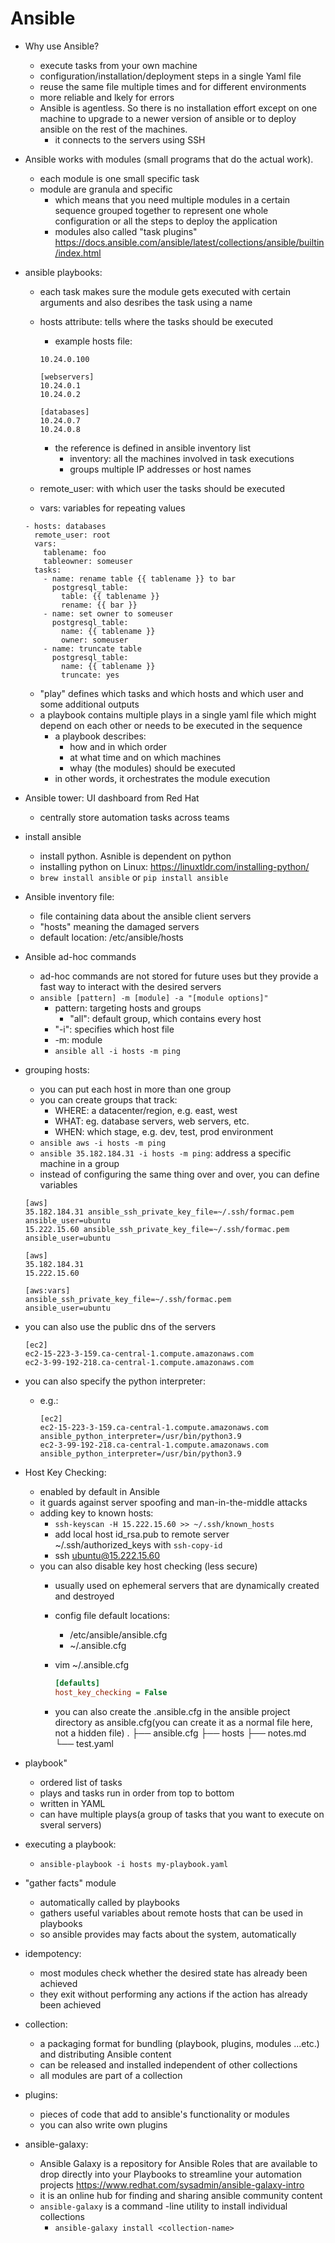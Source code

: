 # Ansible

- Why use Ansible?
  - execute tasks from your own machine
  - configuration/installation/deployment steps in a single Yaml file
  - reuse the same file multiple times and for different environments
  - more reliable and lkely for errors
  - Ansible is agentless. So there is no installation effort except on one machine to upgrade to a newer version of ansible or to deploy ansible on the rest of the machines.
    - it connects to the servers using SSH
- Ansible works with modules (small programs that do the actual work).
  - each module is one small specific task
  - module are granula and specific
    - which means that you need multiple modules in a certain sequence grouped together to represent one whole configuration or all the steps to deploy the application
    - modules also called "task plugins" <https://docs.ansible.com/ansible/latest/collections/ansible/builtin/index.html>
- ansible playbooks:
  - each task makes sure the module gets executed with certain arguments and also desribes the task using a name
  - hosts attribute: tells where the tasks should be executed
    - example hosts file:

    ```Hosts File
    10.24.0.100

    [webservers]
    10.24.0.1
    10.24.0.2

    [databases]
    10.24.0.7
    10.24.0.8
    ```

    - the reference is defined in ansible inventory list
      - inventory: all the machines involved in task executions
      - groups multiple IP addresses or host names
  - remote_user: with which user the tasks should be executed
  - vars: variables for repeating values

  ```playbook
  - hosts: databases
    remote_user: root
    vars:
      tablename: foo
      tableowner: someuser
    tasks:
      - name: rename table {{ tablename }} to bar
        postgresql_table:
          table: {{ tablename }}
          rename: {{ bar }}
      - name: set owner to someuser
        postgresql_table:
          name: {{ tablename }}
          owner: someuser
      - name: truncate table
        postgresql_table:
          name: {{ tablename }}
          truncate: yes
  ```

  - "play" defines which tasks and which hosts and which user and some additional outputs
  - a playbook contains multiple plays in a single yaml file which might depend on each other or needs to be executed in the sequence
    - a playbook describes:
      - how and in which order
      - at what time and on which machines
      - whay (the modules) should be executed
    - in other words, it orchestrates the module execution

- Ansible tower: UI dashboard from Red Hat
  - centrally store automation tasks across teams
- install ansible
  - install python. Asnible is dependent on python
  - installing python on Linux: <https://linuxtldr.com/installing-python/>
  - `brew install ansible` or `pip install ansible`
- Ansible inventory file:
  - file containing data about the ansible client servers
  - "hosts" meaning the damaged servers
  - default location: /etc/ansible/hosts
- Ansible ad-hoc commands
  - ad-hoc commands are not stored for future uses but they provide a fast way to interact with the desired servers
  - `ansible [pattern] -m [module] -a "[module options]"`
    - pattern: targeting hosts and groups
      - "all": default group, which contains every host
    - "-i": specifies which host file
    - -m: module
    - `ansible all -i hosts -m ping`
- grouping hosts:
  - you can put each host in more than one group
  - you can create groups that track:
    - WHERE: a datacenter/region, e.g. east, west
    - WHAT: eg. database servers, web servers, etc.
    - WHEN: which stage, e.g. dev, test, prod environment
  - `ansible aws -i hosts -m ping`
  - `ansible 35.182.184.31 -i hosts -m ping`: address a specific machine in a group
  - instead of configuring the same thing over and over, you can define variables

  ```hostfile
  [aws]
  35.182.184.31 ansible_ssh_private_key_file=~/.ssh/formac.pem ansible_user=ubuntu
  15.222.15.60 ansible_ssh_private_key_file=~/.ssh/formac.pem ansible_user=ubuntu
  ```

  ```aws with vars
  [aws]
  35.182.184.31
  15.222.15.60

  [aws:vars]
  ansible_ssh_private_key_file=~/.ssh/formac.pem
  ansible_user=ubuntu
  ```

- you can also use the public dns of the servers

  ```public-dns
  [ec2]
  ec2-15-223-3-159.ca-central-1.compute.amazonaws.com
  ec2-3-99-192-218.ca-central-1.compute.amazonaws.com
  ```

- you can also specify the python interpreter:
  - e.g.:

    ```setting python interpreter
    [ec2]
    ec2-15-223-3-159.ca-central-1.compute.amazonaws.com ansible_python_interpreter=/usr/bin/python3.9
    ec2-3-99-192-218.ca-central-1.compute.amazonaws.com ansible_python_interpreter=/usr/bin/python3.9
    ```

- Host Key Checking:
  - enabled by default in Ansible
  - it guards against server spoofing and man-in-the-middle attacks
  - adding key to known hosts:
    - `ssh-keyscan -H 15.222.15.60 >> ~/.ssh/known_hosts`
    - add local host id_rsa.pub to remote server ~/.ssh/authorized_keys with `ssh-copy-id`
    - ssh ubuntu@15.222.15.60
  - you can also disable key host checking (less secure)
    - usually used on ephemeral servers that are dynamically created and destroyed
    - config file default locations:
      - /etc/ansible/ansible.cfg
      - ~/.ansible.cfg
    - vim ~/.ansible.cfg

      ```~/.ansible.cfg
      [defaults]
      host_key_checking = False
      ```

    - you can also create the .ansible.cfg in the ansible project directory as ansible.cfg(you can create it as a normal file here, not a hidden file)
    .
    ├── ansible.cfg
    ├── hosts
    ├── notes.md
    └── test.yaml
- playbook"
  - ordered list of tasks
  - plays and tasks run in order from top to bottom
  - written in YAML
  - can have multiple plays(a group of tasks that you want to execute on sveral servers)
- executing a playbook:
  - `ansible-playbook -i hosts my-playbook.yaml`
- "gather facts" module
  - automatically called by playbooks
  - gathers useful variables about remote hosts that can be used in playbooks
  - so ansible provides may facts about the system, automatically
- idempotency:
  - most modules check whether the desired state has already been achieved
  - they exit without performing any actions if the action has already been achieved
- collection:
  - a packaging format for bundling (playbook, plugins, modules ...etc.) and distributing Ansible content
  - can be released and installed independent of other collections
  - all modules are part of a collection
- plugins:
  - pieces of code that add to ansible's functionality or modules
  - you can also write own plugins
- ansible-galaxy:
  - Ansible Galaxy is a repository for Ansible Roles that are available to drop directly into your Playbooks to streamline your automation projects <https://www.redhat.com/sysadmin/ansible-galaxy-intro>
  - it is an online hub for finding and sharing ansible community content
  - `ansible-galaxy` is a command -line utility to install individual collections
    - `ansible-galaxy install <collection-name>`
